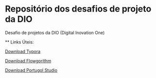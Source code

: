 # Repositório dos desafios de projeto da DIO
Desafio de projetos da DIO (Digital Inovation One)


** Links Úteis: 

[Download Typora](https://typora.io/) 

[Download Flowgorithm](http://www.flowgorithm.org/download/index.html) 

[Download Portugol Studio](http://lite.acad.univali.br/portugol/) 
